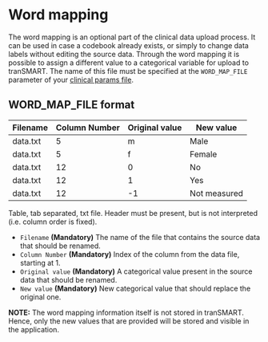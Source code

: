 Word mapping
================

The word mapping is an optional part of the clinical data upload process. It can be used in case a codebook already exists, or simply to change data labels without editing the source data. Through the word mapping it is possible to assign a different value to a categorical variable for upload to tranSMART. The name of this file must be specified at the `WORD_MAP_FILE` parameter of your [clinical params file](clinical.md).

WORD_MAP_FILE format
------------

|Filename|Column Number|Original value|New value |
|--------|-------------|--------------|----------|
|data.txt|5            |m             |Male      |
|data.txt|5            |f             |Female    |
|data.txt|12           |0             |No        |
|data.txt|12           |1             |Yes       |
|data.txt|12           |-1            |Not measured|

Table, tab separated, txt file. Header must be present, but is not interpreted (i.e. column order is fixed).

- `Filename` **(Mandatory)** The name of the file that contains the source data that should be renamed.
- `Column Number` **(Mandatory)** Index of the column from the data file, starting at 1.
- `Original value` **(Mandatory)** A categorical value present in the source data that should be renamed.
- `New value` **(Mandatory)** New categorical value that should replace the original one.

**NOTE:** The word mapping information itself is not stored in tranSMART. Hence, only the new values that are provided will be stored and visible in the application.
